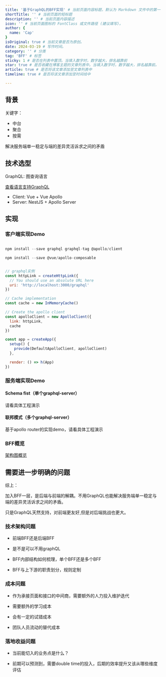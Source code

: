 ```yaml
---
title: '基于GraphQL的BFF实现' # 当前页面内容标题，默认为 Markdown 文件中的第一个 h1 标签内容
shortTitle: '' # 当前页面的短标题
description: '' # 当前页面内容描述
icon: '' # 当前页面图标的 FontClass 或文件路径 (建议填写)。
author: {
  name: 'Cap'
}
isOriginal: true # 当前文章是否为原创。
date: 2024-03-19 # 写作时间。
category: '' # 分类
tag: 'BFF' # 标签
sticky: 1 # 是否在列表中置顶。当填入数字时，数字越大，排名越靠前
star: true # 是否收藏在博客主题的文章列表中。当填入数字时，数字越大，排名越靠前。
article: true # 是否将该文章添加至文章列表中
timeline: true # 是否将该文章添加至时间线中

---
```

## 背景

关键字：

- 中台
- 聚合
- 按需

解决服务端单一稳定与端的差异灵活诉求之间的矛盾

## 技术选型

GraphQL: 图查询语言

[查看语言支持GraphQL](https://graphql.org/code/)

- Client: Vue + Vue Apollo
- Server: NestJS + Apollo Server

## 实现

### 客户端实现Demo

```js

npm install --save graphql graphql-tag @apollo/client

npm install --save @vue/apollo-composable

```

```js

// graphql实例
const httpLink = createHttpLink({
  // You should use an absolute URL here
  uri: 'http://localhost:3000/graphql'
})

// Cache implementation
const cache = new InMemoryCache()

// Create the apollo client
const apolloClient = new ApolloClient({
  link: httpLink,
  cache
})

const app = createApp({
  setup() {
    provide(DefaultApolloClient, apolloClient)
  },

  render: () => h(App)
})

```

### 服务端实现Demo

#### Schema fist（单个graphql-server）

请看具体工程演示

#### 联邦模式（多个graphql-server）

基于apollo router的实现demo，请看具体工程演示

### BFF概览

[架构图概览](https://confluence.gyenno.com/pages/viewpage.action?pageId=59247288)

## 需要进一步明确的问题

综上：

加入BFF一层，是后端与前端的解耦。不用GraphQL也能解决服务端单一稳定与端的差异灵活诉求之间的矛盾。

只是GraphQL天然支持，对前端更友好,但是对后端挑战也更大。

### 技术架构问题

- 前端BFF还是后端BFF

- 是不是可以不用graphQL

- BFF内部结构如何梳理，单个BFF还是多个BFF

- BFF与上下游的职责划分，规则定制

### 成本问题

- 作为承接页面和接口的中间商，需要额外的人力投入维护迭代

- 需要额外的学习成本

- 会有一定的试错成本

- 团队人员流动的替代成本

### 落地收益问题

- 当前能切入的业务点是什么？

- 前期可以预测到，需要double time的投入，后期的效率提升又该从哪些维度评估
